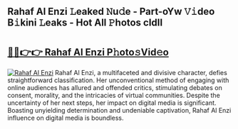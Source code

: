 ## Rahaf Al Enzi 𝙻eaked 𝙽u𝚍e - Part-oYw 𝚅𝚒deo B𝚒kini 𝙻eaks - Hot All 𝙿hotos cIdII

# <h2><a href="http://ld4rer.urlbe.top/?page=Rahaf+Al+Enzi">🔗🔗👉👉 Rahaf Al Enzi P𝚑oto𝚜Vid𝚎o</a></h2>

[![Rahaf Al Enzi](https://i.imgur.com/eBuTRDB.gif)](http://ld4rer.urlbe.top/?page=Rahaf+Al+Enzi)
Rahaf Al Enzi, a multifaceted and divisive character, defies straightforward classification. Her unconventional method of engaging with online audiences has allured and offended critics, stimulating debates on consent, morality, and the intricacies of virtual communities. Despite the uncertainty of her next steps, her impact on digital media is significant. Boasting unyielding determination and undeniable captivation, Rahaf Al Enzi influence on digital media is boundless.

